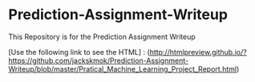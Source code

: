 # Prediction-Assignment-Writeup

This Repository is for the Prediction Assignment Writeup

[Use the following link to see the HTML] : (http://htmlpreview.github.io/?https://github.com/jackskmok/Prediction-Assignment-Writeup/blob/master/Pratical_Machine_Learning_Project_Report.html)
